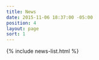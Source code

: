 ```yaml
---
title: News
date: 2015-11-06 18:37:00 -05:00
position: 4
layout: page
sort: 1
---
```


  {% include news-list.html %}
